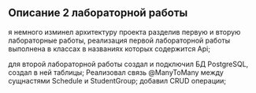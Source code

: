 ## Описание 2 лабораторной работы

я немного изминел архитектуру проекта разделив первую и вторую лабораторные работы, реализация первой лабораторной работы выполнена в классах в названиях которых содержится Api;

для второй лабораторной работы создал и подключил БД PostgreSQL, создал в ней таблицы;
Реализовал связь @ManyToMany между сущнастями Schedule и StudentGroup;
добавил CRUD операции;



